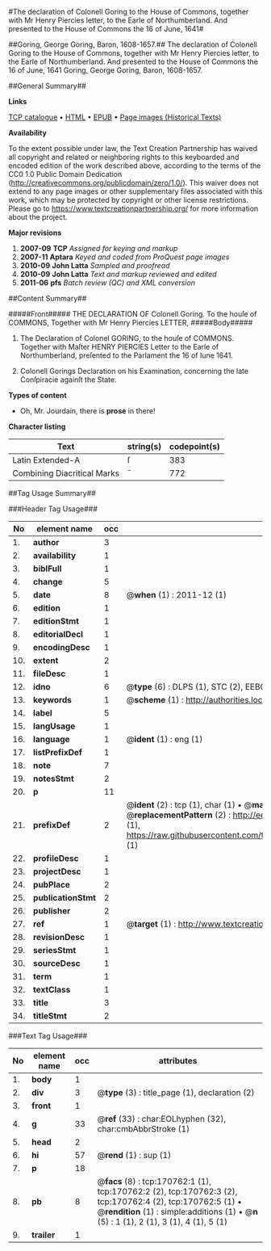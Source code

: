 #The declaration of Colonell Goring to the House of Commons, together with Mr Henry Piercies letter, to the Earle of Northumberland. And presented to the House of Commons the 16 of June, 1641#

##Goring, George Goring, Baron, 1608-1657.##
The declaration of Colonell Goring to the House of Commons, together with Mr Henry Piercies letter, to the Earle of Northumberland. And presented to the House of Commons the 16 of June, 1641
Goring, George Goring, Baron, 1608-1657.

##General Summary##

**Links**

[TCP catalogue](http://www.ota.ox.ac.uk/tcp/)  • 
[HTML](http://tei.it.ox.ac.uk/tcp/Texts-HTML/free/A85/A85456.html)  • 
[EPUB](http://tei.it.ox.ac.uk/tcp/Texts-EPUB/free/A85/A85456.epub) • 
[Page images (Historical Texts)](https://historicaltexts.jisc.ac.uk/eebo-99896633e)

**Availability**

To the extent possible under law, the Text Creation Partnership has waived all copyright and related or neighboring rights to this keyboarded and encoded edition of the work described above, according to the terms of the CC0 1.0 Public Domain Dedication (http://creativecommons.org/publicdomain/zero/1.0/). This waiver does not extend to any page images or other supplementary files associated with this work, which may be protected by copyright or other license restrictions. Please go to https://www.textcreationpartnership.org/ for more information about the project.

**Major revisions**

1. __2007-09__ __TCP__ *Assigned for keying and markup*
1. __2007-11__ __Aptara__ *Keyed and coded from ProQuest page images*
1. __2010-09__ __John Latta__ *Sampled and proofread*
1. __2010-09__ __John Latta__ *Text and markup reviewed and edited*
1. __2011-06__ __pfs__ *Batch review (QC) and XML conversion*

##Content Summary##

#####Front#####
THE
DECLARATION
OF
Colonell Goring.
To the houſe of COMMONS,
Together with
Mr Henry Piercies
LETTER,
#####Body#####

1. The Declaration of Colonel GORING, to
the houſe of COMMONS.
Together with Maſter HENRY PIERCIES
Letter to the Earle of Northumberland,
preſented to the Parlament the
16 of Iune 1641.

1. Colonell Gorings Declaration on his Examination,
concerning the late Conſpiracie againſt the State.

**Types of content**

  * Oh, Mr. Jourdain, there is **prose** in there!

**Character listing**


|Text|string(s)|codepoint(s)|
|---|---|---|
|Latin Extended-A|ſ|383|
|Combining             Diacritical Marks|̄|772|

##Tag Usage Summary##

###Header Tag Usage###

|No|element name|occ|attributes|
|---|---|---|---|
|1.|__author__|3||
|2.|__availability__|1||
|3.|__biblFull__|1||
|4.|__change__|5||
|5.|__date__|8| @__when__ (1) : 2011-12 (1)|
|6.|__edition__|1||
|7.|__editionStmt__|1||
|8.|__editorialDecl__|1||
|9.|__encodingDesc__|1||
|10.|__extent__|2||
|11.|__fileDesc__|1||
|12.|__idno__|6| @__type__ (6) : DLPS (1), STC (2), EEBO-CITATION (1), PROQUEST (1), VID (1)|
|13.|__keywords__|1| @__scheme__ (1) : http://authorities.loc.gov/ (1)|
|14.|__label__|5||
|15.|__langUsage__|1||
|16.|__language__|1| @__ident__ (1) : eng (1)|
|17.|__listPrefixDef__|1||
|18.|__note__|7||
|19.|__notesStmt__|2||
|20.|__p__|11||
|21.|__prefixDef__|2| @__ident__ (2) : tcp (1), char (1)  •  @__matchPattern__ (2) : ([0-9\-]+):([0-9IVX]+) (1), (.+) (1)  •  @__replacementPattern__ (2) : http://eebo.chadwyck.com/downloadtiff?vid=$1&page=$2 (1), https://raw.githubusercontent.com/textcreationpartnership/Texts/master/tcpchars.xml#$1 (1)|
|22.|__profileDesc__|1||
|23.|__projectDesc__|1||
|24.|__pubPlace__|2||
|25.|__publicationStmt__|2||
|26.|__publisher__|2||
|27.|__ref__|1| @__target__ (1) : http://www.textcreationpartnership.org/docs/. (1)|
|28.|__revisionDesc__|1||
|29.|__seriesStmt__|1||
|30.|__sourceDesc__|1||
|31.|__term__|1||
|32.|__textClass__|1||
|33.|__title__|3||
|34.|__titleStmt__|2||


###Text Tag Usage###

|No|element name|occ|attributes|
|---|---|---|---|
|1.|__body__|1||
|2.|__div__|3| @__type__ (3) : title_page (1), declaration (2)|
|3.|__front__|1||
|4.|__g__|33| @__ref__ (33) : char:EOLhyphen (32), char:cmbAbbrStroke (1)|
|5.|__head__|2||
|6.|__hi__|57| @__rend__ (1) : sup (1)|
|7.|__p__|18||
|8.|__pb__|8| @__facs__ (8) : tcp:170762:1 (1), tcp:170762:2 (2), tcp:170762:3 (2), tcp:170762:4 (2), tcp:170762:5 (1)  •  @__rendition__ (1) : simple:additions (1)  •  @__n__ (5) : 1 (1), 2 (1), 3 (1), 4 (1), 5 (1)|
|9.|__trailer__|1||

